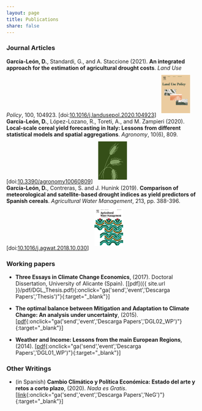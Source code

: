 ```yaml
---
layout: page
title: Publications
share: false
---
```

### Journal Articles
<div class="middle">
<span><strong>Garc&#xED;a-Le&#xF3;n, D.</strong>,  Standardi, G., and A. Staccione (2021). <strong>An integrated approach for the estimation of agricultural drought costs</strong>. <em>Land Use Policy</em>, 100, 104923. [doi:<a href="https://doi.org/10.1016/j.landusepol.2020.104923" target="_blank" onclick="ga('send','event','Descarga Papers','DGL10');"><u>10.1016/j.landusepol.2020.104923</u></a>]</span> <img style="padding: 10px;" src="/images/lup_front.png">
</div>
<div class="middle">
<span><strong>Garc&#xED;a-Le&#xF3;n, D.</strong>,  L&#xF3;pez-Lozano, R., Toreti, A., and M. Zampieri (2020). <strong>Local-scale cereal yield forecasting in Italy: Lessons from different statistical models and spatial aggregations</strong>. <em>Agronomy</em>, 10(6), 809. [doi:<a href="https://doi.org/10.3390/agronomy10060809" target="_blank" onclick="ga('send','event','Descarga Papers','DGL04');"><u>10.3390/agronomy10060809</u></a>]</span> <img style="padding: 10px;" src="/images/agronomy_front.png">
</div>
<div class="middle">
<span><strong>Garc&#xED;a-Le&#xF3;n, D.</strong>,  Contreras, S. and J. Hunink (2019). <strong>Comparison of meteorological and satellite-based drought indices as yield predictors of Spanish cereals</strong>. <em>Agricultural Water Management</em>, 213, pp. 388-396. [doi:<a href="https://doi.org/10.1016/j.agwat.2018.10.030" target="_blank" onclick="ga('send','event','Descarga Papers','DGL03');"><u>10.1016/j.agwat.2018.10.030</u></a>]</span> <img style="padding: 10px;" src="/images/agwat_front.png">
</div>

### Working papers
- **Three Essays in Climate Change Economics**, (2017). Doctoral Dissertation, University of Alicante (Spain).
 [[pdf]({{ site.url }}/pdf/DGL_Thesis.pdf){:onclick="ga('send','event','Descarga Papers','Thesis')"}{:target="_blank"}]
 
 - **The optimal balance between Mitigation and Adaptation to Climate Change: An analysis under uncertainty**, (2015). [[pdf](http://www.feem.it/getpage.aspx?id=8280&sez=Publications&padre=73){:onclick="ga('send','event','Descarga Papers','DGL02_WP')"}{:target="_blank"}]

- **Weather and Income: Lessons from the main European Regions**, (2014). [[pdf](http://www.feem.it/getpage.aspx?id=7443&sez=Publications&padre=73){:onclick="ga('send','event','Descarga Papers','DGL01_WP')"}{:target="_blank"}]

### Other Writings

- (in Spanish) **Cambio Clim&aacute;tico y Pol&#xED;tica Econ&#xF3;mica: Estado del arte y retos a corto plazo**, (2020). <em>Nada es Gratis</em>.
 [[link](https://nadaesgratis.es/admin/cambio-climatico-y-politica-economica-estado-del-arte-y-retos-a-corto-plazo){:onclick="ga('send','event','Descarga Papers','NeG')"}{:target="_blank"}]